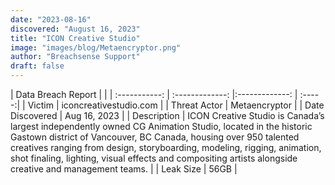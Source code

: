 ```yaml
---
date: "2023-08-16"
discovered: "August 16, 2023"
title: "ICON Creative Studio"
image: "images/blog/Metaencryptor.png"
author: "Breachsense Support"
draft: false
---
```


| Data Breach Report           |              | 
| :-----------: | :-------------:     |:-------------:    | :-----:|
| Victim      | iconcreativestudio.com      | 
| Threat Actor      |  Metaencryptor     | 
| Date Discovered      | Aug 16, 2023      | 
| Description      | ICON Creative Studio is Canada’s largest independently owned CG Animation Studio, located in the historic Gastown district of Vancouver, BC Canada, housing over 950 talented creatives ranging from design, storyboarding, modeling, rigging, animation, shot finaling, lighting, visual effects and compositing artists alongside creative and management teams.      | 
| Leak Size      | 56GB      | 

